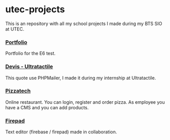 # utec-projects

This is an repository with all my school projects I made during my BTS SIO at UTEC.

### [Portfolio](https://timdev0.github.io/utec-projects/Portfolio-Utec/)
Portfolio for the E6 test.

### [Devis - Ultratactile](http://devis.planetcloudhosting.cf/devis/)
This quote use PHPMailer, I made it during my internship at Ultratactile.

### [Pizzatech](http://pizzatech.planetcloudhosting.cf/Pizzatech/)
Online restaurant. You can login, register and order pizza. As employee you have a CMS and you can add products.

### [Firepad]()
Text editor (firebase / firepad) made in collaboration.